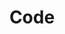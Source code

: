 ---
title: "Code"
icon: images/icons/code.png
source: https://www.flaticon.com/free-icon/binary_10482604
icon-creator: Freepik
---
